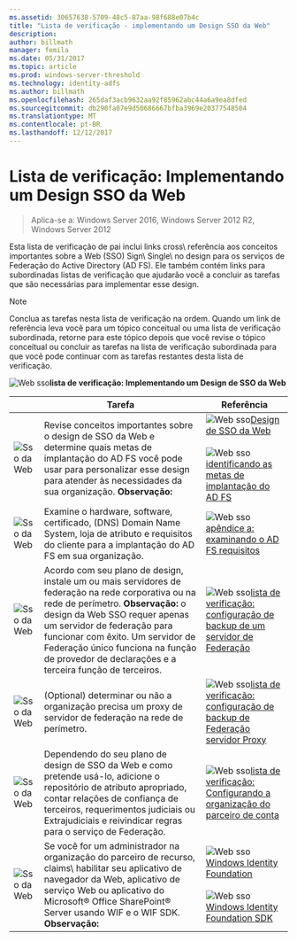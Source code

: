 ```yaml
---
ms.assetid: 30657638-5709-48c5-87aa-98f688e07b4c
title: "Lista de verificação - implementando um Design SSO da Web"
description: 
author: billmath
manager: femila
ms.date: 05/31/2017
ms.topic: article
ms.prod: windows-server-threshold
ms.technology: identity-adfs
ms.author: billmath
ms.openlocfilehash: 265daf3acb9632aa92f85962abc44a6a9ea8dfed
ms.sourcegitcommit: db290fa07e9d50686667bfba3969e20377548504
ms.translationtype: MT
ms.contentlocale: pt-BR
ms.lasthandoff: 12/12/2017
---
```

# <a name="checklist-implementing-a-web-sso-design"></a>Lista de verificação: Implementando um Design SSO da Web

>Aplica-se a: Windows Server 2016, Windows Server 2012 R2, Windows Server 2012

Esta lista de verificação de pai inclui links cross\ referência aos conceitos importantes sobre a Web \(SSO\) Sign\ Single\ no design para os serviços de Federação do Active Directory \(AD FS\). Ele também contém links para subordinadas listas de verificação que ajudarão você a concluir as tarefas que são necessárias para implementar esse design.  
  
> [!NOTE]  
> Conclua as tarefas nesta lista de verificação na ordem. Quando um link de referência leva você para um tópico conceitual ou uma lista de verificação subordinada, retorne para este tópico depois que você revise o tópico conceitual ou concluir as tarefas na lista de verificação subordinada para que você pode continuar com as tarefas restantes desta lista de verificação.  
  
![Web sso](media/2b05dce3-938f-4168-9b8f-1f4398cbdb9b.gif)**lista de verificação: Implementando um Design de SSO da Web**  
  
||Tarefa|Referência|  
|-|--------|-------------|  
|![Sso da Web](media/icon_checkboxo.gif)|Revise conceitos importantes sobre o design de SSO da Web e determine quais metas de implantação do AD FS você pode usar para personalizar esse design para atender às necessidades da sua organização. **Observação:**|![Web sso](media/faa393df-4856-4431-9eda-4f4e5be72a90.gif)[Design de SSO da Web](https://technet.microsoft.com/library/dd807033.aspx)<br /><br />![Web sso](media/faa393df-4856-4431-9eda-4f4e5be72a90.gif)[identificando as metas de implantação do AD FS](https://technet.microsoft.com/library/dd807053.aspx)|  
|![Sso da Web](media/icon_checkboxo.gif)|Examine o hardware, software, certificado, \(DNS\) Domain Name System, loja de atributo e requisitos do cliente para a implantação do AD FS em sua organização.|![Web sso](media/faa393df-4856-4431-9eda-4f4e5be72a90.gif)[apêndice a: examinando o AD FS requisitos](https://technet.microsoft.com/library/ff678034.aspx)|  
|![Sso da Web](media/icon_checkboxo.gif)|Acordo com seu plano de design, instale um ou mais servidores de federação na rede corporativa ou na rede de perímetro. **Observação:** o design da Web SSO requer apenas um servidor de federação para funcionar com êxito. Um servidor de Federação único funciona na função de provedor de declarações e a terceira função de terceiros.|![Web sso](media/bc6cea1a-1c6c-4124-8c8f-1df5adfe8c88.gif)[lista de verificação: configuração de backup de um servidor de Federação](Checklist--Setting-Up-a-Federation-Server.md)|  
|![Sso da Web](media/icon_checkboxo.gif)|\(Optional\) determinar ou não a organização precisa um proxy de servidor de federação na rede de perímetro.|![Web sso](media/bc6cea1a-1c6c-4124-8c8f-1df5adfe8c88.gif)[lista de verificação: configuração de backup de Federação servidor Proxy](Checklist--Setting-Up-a-Federation-Server-Proxy.md)|  
|![Sso da Web](media/icon_checkboxo.gif)|Dependendo do seu plano de design de SSO da Web e como pretende usá-lo, adicione o repositório de atributo apropriado, contar relações de confiança de terceiros, requerimentos judiciais ou Extrajudiciais e reivindicar regras para o serviço de Federação.|![Web sso](media/bc6cea1a-1c6c-4124-8c8f-1df5adfe8c88.gif)[lista de verificação: Configurando a organização do parceiro de conta](Checklist--Configuring-the-Account-Partner-Organization.md)|  
|![Sso da Web](media/icon_checkboxo.gif)|Se você for um administrador na organização do parceiro de recurso, claims\ habilitar seu aplicativo de navegador da Web, aplicativo de serviço Web ou aplicativo do Microsoft® Office SharePoint® Server usando WIF e o WIF SDK. **Observação:**|![Web sso](media/faa393df-4856-4431-9eda-4f4e5be72a90.gif)[Windows Identity Foundation](https://go.microsoft.com/fwlink/?LinkId=122266)<br /><br />![Web sso](media/faa393df-4856-4431-9eda-4f4e5be72a90.gif)[Windows Identity Foundation SDK](https://go.microsoft.com/fwlink/?LinkId=122266)| 
